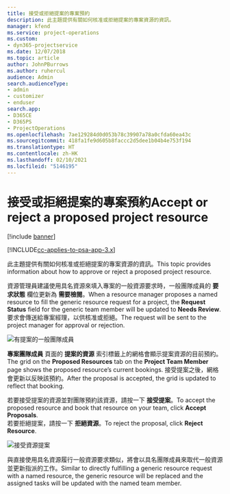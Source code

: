 ```yaml
---
title: 接受或拒絕提案的專案預約
description: 此主題提供有關如何核准或拒絕提案的專案資源的資訊。
manager: kfend
ms.service: project-operations
ms.custom:
- dyn365-projectservice
ms.date: 12/07/2018
ms.topic: article
author: JohnPBurrows
ms.author: ruhercul
audience: Admin
search.audienceType:
- admin
- customizer
- enduser
search.app:
- D365CE
- D365PS
- ProjectOperations
ms.openlocfilehash: 7ae129284d0d053b78c39907a78a0cfda60ea43c
ms.sourcegitcommit: 418fa1fe9d605b8faccc2d5dee1b04b4e753f194
ms.translationtype: HT
ms.contentlocale: zh-HK
ms.lasthandoff: 02/10/2021
ms.locfileid: "5146195"
---
```

# <a name="accept-or-reject-a-proposed-project-resource"></a><span data-ttu-id="dbcda-103">接受或拒絕提案的專案預約</span><span class="sxs-lookup"><span data-stu-id="dbcda-103">Accept or reject a proposed project resource</span></span>

[!include [banner](../includes/psa-now-project-operations.md)]

[!INCLUDE[cc-applies-to-psa-app-3.x](../includes/cc-applies-to-psa-app-3x.md)]

<span data-ttu-id="dbcda-104">此主題提供有關如何核准或拒絕提案的專案資源的資訊。</span><span class="sxs-lookup"><span data-stu-id="dbcda-104">This topic provides information about how to approve or reject a proposed project resource.</span></span>

<span data-ttu-id="dbcda-105">資源管理員建議使用具名資源來填入專案的一般資源要求時，一般團隊成員的 **要求狀態** 欄位更新為 **需要檢閱**。</span><span class="sxs-lookup"><span data-stu-id="dbcda-105">When a resource manager proposes a named resource to fill the generic resource request for a project, the **Request Status** field for the generic team member will be updated to **Needs Review**.</span></span> <span data-ttu-id="dbcda-106">要求會傳送給專案經理，以供核准或拒絕。</span><span class="sxs-lookup"><span data-stu-id="dbcda-106">The request will be sent to the project manager for approval or rejection.</span></span>

![有提案的一般團隊成員](media/RM-how-to-19.png)

<span data-ttu-id="dbcda-108">**專案團隊成員** 頁面的 **提案的資源** 索引標籤上的網格會顯示提案資源的目前預約。</span><span class="sxs-lookup"><span data-stu-id="dbcda-108">The grid on the **Proposed Resources** tab on the **Project Team Member** page shows the proposed resource’s current bookings.</span></span> <span data-ttu-id="dbcda-109">接受提案之後，網格會更新以反映該預約。</span><span class="sxs-lookup"><span data-stu-id="dbcda-109">After the proposal is accepted, the grid is updated to reflect that booking.</span></span> 

<span data-ttu-id="dbcda-110">若要接受提案的資源並對團隊預約該資源，請按一下 **接受提案**。</span><span class="sxs-lookup"><span data-stu-id="dbcda-110">To accept the proposed resource and book that resource on your team, click **Accept Proposals**.</span></span>  
<span data-ttu-id="dbcda-111">若要拒絕提案，請按一下 **拒絕資源**。</span><span class="sxs-lookup"><span data-stu-id="dbcda-111">To reject the proposal, click **Reject Resource**.</span></span>

![接受資源提案](media/RM-how-to-20.png) 

<span data-ttu-id="dbcda-113">與直接使用具名資源履行一般資源要求類似，將會以具名團隊成員來取代一般資源並更新指派的工作。</span><span class="sxs-lookup"><span data-stu-id="dbcda-113">Similar to directly fulfilling a generic resource request with a named resource, the generic resource will be replaced and the assigned tasks will be updated with the named team member.</span></span>

